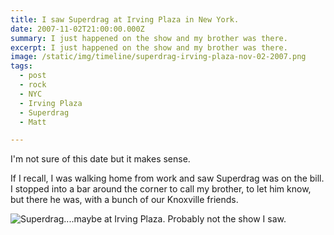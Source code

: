 ```yaml
---
title: I saw Superdrag at Irving Plaza in New York.
date: 2007-11-02T21:00:00.000Z
summary: I just happened on the show and my brother was there.
excerpt: I just happened on the show and my brother was there.
image: /static/img/timeline/superdrag-irving-plaza-nov-02-2007.png
tags:
  - post
  - rock
  - NYC
  - Irving Plaza
  - Superdrag
  - Matt

---
```


I'm not sure of this date but it makes sense.

If I recall, I was walking home from work and saw Superdrag was on the bill. I stopped into a bar around the corner to call my brother, to let him know, but there he was, with a bunch of our Knoxville friends.

![Superdrag....maybe at Irving Plaza. Probably not the show I saw.](static/img/timeline/superdrag-irving-plaza-nov-02-2007.png)